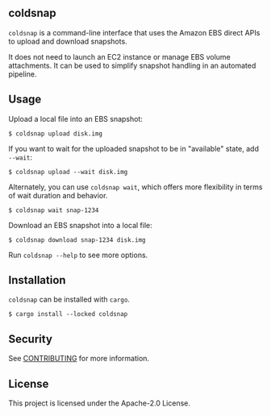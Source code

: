coldsnap
--------
`coldsnap` is a command-line interface that uses the Amazon EBS direct APIs to upload and download snapshots.

It does not need to launch an EC2 instance or manage EBS volume attachments.
It can be used to simplify snapshot handling in an automated pipeline.

## Usage

Upload a local file into an EBS snapshot:
```
$ coldsnap upload disk.img
```

If you want to wait for the uploaded snapshot to be in "available" state, add `--wait`:
```
$ coldsnap upload --wait disk.img
```

Alternately, you can use `coldsnap wait`, which offers more flexibility in terms of wait duration and behavior.
```
$ coldsnap wait snap-1234
```

Download an EBS snapshot into a local file:
```
$ coldsnap download snap-1234 disk.img
```

Run `coldsnap --help` to see more options.

## Installation
`coldsnap` can be installed with `cargo`.
```
$ cargo install --locked coldsnap
```

## Security

See [CONTRIBUTING](CONTRIBUTING.md#security-issue-notifications) for more information.

## License

This project is licensed under the Apache-2.0 License.


